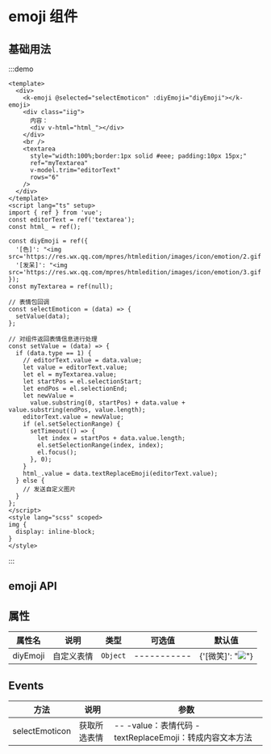 # emoji 组件

## 基础用法

:::demo

```vue
<template>
  <div>
    <k-emoji @selected="selectEmoticon" :diyEmoji="diyEmoji"></k-emoji>
    <div class="iig">
      内容：
      <div v-html="html_"></div>
    </div>
    <br />
    <textarea
      style="width:100%;border:1px solid #eee; padding:10px 15px;"
      ref="myTextarea"
      v-model.trim="editorText"
      rows="6"
    />
  </div>
</template>
<script lang="ts" setup>
import { ref } from 'vue';
const editorText = ref('textarea');
const html_ = ref();

const diyEmoji = ref({
  '[色]': "<img src='https://res.wx.qq.com/mpres/htmledition/images/icon/emotion/2.gif'>",
  '[发呆]': "<img src='https://res.wx.qq.com/mpres/htmledition/images/icon/emotion/3.gif'>",
});
const myTextarea = ref(null);

// 表情包回调
const selectEmoticon = (data) => {
  setValue(data);
};

// 对组件返回表情信息进行处理
const setValue = (data) => {
  if (data.type == 1) {
    // editorText.value = data.value;
    let value = editorText.value;
    let el = myTextarea.value;
    let startPos = el.selectionStart;
    let endPos = el.selectionEnd;
    let newValue =
      value.substring(0, startPos) + data.value + value.substring(endPos, value.length);
    editorText.value = newValue;
    if (el.setSelectionRange) {
      setTimeout(() => {
        let index = startPos + data.value.length;
        el.setSelectionRange(index, index);
        el.focus();
      }, 0);
    }
    html_.value = data.textReplaceEmoji(editorText.value);
  } else {
    // 发送自定义图片
  }
};
</script>
<style lang="scss" scoped>
img {
  display: inline-block;
}
</style>
```

:::

## emoji API

## 属性

| 属性名   | 说明       | 类型     | 可选值      | 默认值                                                                                      |
| -------- | ---------- | -------- | ----------- | ------------------------------------------------------------------------------------------- |
| diyEmoji | 自定义表情 | `Object` | ----------- | {'[微笑]': "<img src='https://res.wx.qq.com/mpres/htmledition/images/icon/emotion/0.gif'>"} |

## Events

| 方法           | 说明         | 参数                                                    |
| -------------- | ------------ | ------------------------------------------------------- |
| selectEmoticon | 获取所选表情 | -- -value：表情代码 -textReplaceEmoji：转成内容文本方法 |
